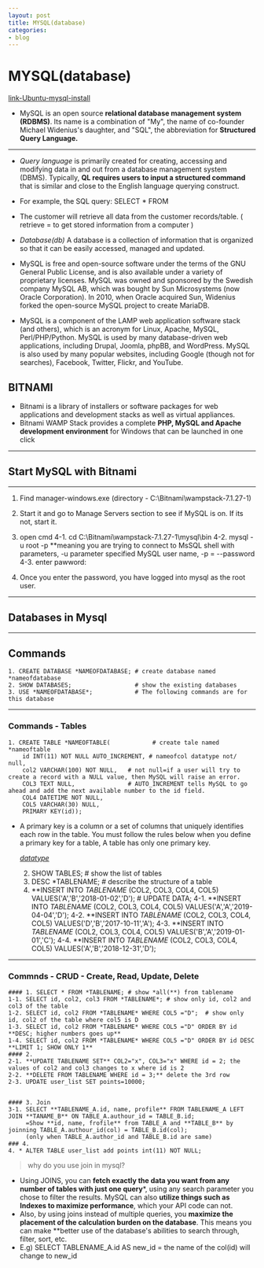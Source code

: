 ```yaml
---
layout: post
title: MYSQL(database)
categories:
- blog
---
```

# MYSQL(database)

[link-Ubuntu-mysql-install]

- MySQL is an open source **relational database management system (RDBMS)**. Its name is a combination of "My", the name of co-founder Michael Widenius's daughter, and "SQL", the abbreviation for **Structured Query Language.**

- - -
- *Query language* is primarily created for creating, accessing and modifying data in and out from a database management system (DBMS). Typically, **QL requires users to input a structured command** that is similar and close to the English language querying construct.
- For example, the SQL query: SELECT * FROM
- The customer will retrieve all data from the customer records/table. ( retrieve = to get stored information from a computer )

- *Database(db)*
A database is a collection of information that is organized so that it can be easily accessed, managed and updated.

- MySQL is free and open-source software under the terms of the GNU General Public License, and is also available under a variety of proprietary licenses. MySQL was owned and sponsored by the Swedish company MySQL AB, which was bought by Sun Microsystems (now Oracle Corporation). In 2010, when Oracle acquired Sun, Widenius forked the open-source MySQL project to create MariaDB.

- MySQL is a component of the LAMP web application software stack (and others), which is an acronym for Linux, Apache, MySQL, Perl/PHP/Python. MySQL is used by many database-driven web applications, including Drupal, Joomla, phpBB, and WordPress. MySQL is also used by many popular websites, including Google (though not for searches), Facebook, Twitter, Flickr, and YouTube.

## BITNAMI
- Bitnami is a library of installers or software packages for web applications and development stacks as well as virtual appliances. 
- Bitnami WAMP Stack provides a complete **PHP, MySQL and Apache development environment** for Windows that can be launched in one click

- - -
## Start MySQL with Bitnami
- - -
1. Find manager-windows.exe (directory - C:\Bitnami\wampstack-7.1.27-1)
2. Start it and go to Manage Servers section to see if MySQL is on. If its not, start it.
3. open cmd
4-1. cd C:\Bitnami\wampstack-7.1.27-1\mysql\bin
4-2. mysql -u root -p      **meaning you are trying to connect to MsSQL shell with parameters, -u parameter specified MySQL user name, -p = --password 
4-3. enter pawword: 

5. Once you enter the password, you have logged into mysql as the root user. 

- - -
## Databases in Mysql
- - -
## Commands
    1. CREATE DATABASE *NAMEOFDATABASE; # create database named *nameofdatabase
    2. SHOW DATABASES;                  # show the existing databases
    3. USE *NAMEOFDATABASE*;            # The following commands are for this database 

- - -
### Commands - Tables
    1. CREATE TABLE *NAMEOFTABLE(            # create tale named *nameoftable
        id INT(11) NOT NULL AUTO_INCREMENT, # nameofcol datatype not/ null, 
        col2 VARCHAR(100) NOT NULL,   # not null=if a user will try to create a record with a NULL value, then MySQL will raise an error.
        COL3 TEXT NULL,               # AUTO_INCREMENT tells MySQL to go ahead and add the next available number to the id field.
        COL4 DATETIME NOT NULL,
        COL5 VARCHAR(30) NULL,
        PRIMARY KEY(id));             
* A primary key is a column or a set of columns that uniquely identifies each row in the table. You must follow the rules below when you define a primary key for a table, A table has only one primary key.

   *[datatype]*
   
    2. SHOW TABLES; # show the list of tables
    3. DESC *TABLENAME; #  describe the structure of a table
    4. **INSERT INTO *TABLENAME* (COL2, COL3, COL4, COL5) VALUES('A','B','2018-01-02','D'); # UPDATE DATA;
    4-1. **INSERT INTO *TABLENAME* (COL2, COL3, COL4, COL5) VALUES('A','A','2019-04-04','D');
    4-2. **INSERT INTO *TABLENAME* (COL2, COL3, COL4, COL5) VALUES('D','B','2017-10-11','A');
    4-3. **INSERT INTO *TABLENAME* (COL2, COL3, COL4, COL5) VALUES('B','A','2019-01-01','C');
    4-4. **INSERT INTO *TABLENAME* (COL2, COL3, COL4, COL5) VALUES('A','B','2018-12-31','D');
- - -
### Commnds - CRUD - Create, Read, Update, Delete
    #### 1. SELECT * FROM *TABLENAME; # show *all(**) from tablename
    1-1. SELECT id, col2, col3 FROM *TABLENAME*; # show only id, col2 and col3 of the table
    1-2. SELECT id, col2 FROM *TABLENAME* WHERE COL5 ="D";  # show only id, col2 of the table where col5 is D
    1-3. SELECT id, col2 FROM *TABLENAME* WHERE COL5 ="D" ORDER BY id **DESC; higher numbers goes up** 
    1-4. SELECT id, col2 FROM *TABLENAME* WHERE COL5 ="D" ORDER BY id DESC **LIMIT 1; SHOW ONLY 1**
    #### 2.
    2-1. **UPDATE TABLENAME SET** COL2="x", COL3="x" WHERE id = 2; the values of col2 and col3 changes to x where id is 2   
    2-2. **DELETE FROM TABLENAME WHERE id = 3;** delete the 3rd row
    2-3. UPDATE user_list SET points=10000; 

    
    #### 3. Join
    3-1. SELECT **TABLENAME_A.id, name, profile** FROM TABLENAME_A LEFT JOIN **TANAME_B** ON TABLE_A.authour_id = TABLE_B.id;
         =Show **id, name, frofile** from TABLE_A and **TABLE_B** by joinning TABLE_A.authour_id(col) = TABLE_B.id(col); 
         (only when TABLE_A.author_id and TABLE_B.id are same) 
    ### 4.
    4. * ALTER TABLE user_list add points int(11) NOT NULL;
  
  
>  why do you use join in mysql?
* Using JOINS, you can **fetch exactly the data you want from any number of tables with just one query***, using any search parameter you chose to filter the results. MySQL can also **utilize things such as Indexes to maximize performance**, which your API code can not.
* Also, by using joins instead of multiple queries, you **maximize the placement of the calculation burden on the database**. This means you can make **better use of the database's abilities to search through, filter, sort, etc.
* E.g) SELECT TABLENAME_A.id AS new_id = the name of the col(id) will change to new_id



  
[datatype]: https://www.techonthenet.com/mysql/tables/create_table.php 
[link-Ubuntu-mysql-install]: https://grd406.blog.me/221499786832
  
